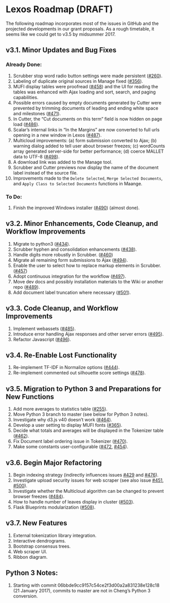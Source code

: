 # Lexos Roadmap (DRAFT)

The following roadmap incorporates most of the issues in GitHub and the projected developments in our grant proposals. As a rough timetable, it seems like we could get to v3.5 by midsummer 2017.

## v3.1. Minor Updates and Bug Fixes

### Already Done:
1.	Scrubber stop word radio button settings were made persistent ([#260](https://github.com/WheatonCS/Lexos/issues/260)).
2.	Labeling of duplicate original sources in Manage fixed ([#356](https://github.com/WheatonCS/Lexos/issues/356)).
3.	MUFI display tables were proofread ([#458](https://github.com/WheatonCS/Lexos/issues/458)) and the UI for reading the tables was enhanced with Ajax loading and sort, search, and paging capabilities.
4.	Possible errors caused by empty documents generated by Cutter were prevented by trimming documents of leading and ending white space and milestones ([#471](https://github.com/WheatonCS/Lexos/issues/471)).
5.	In Cutter, the “Cut documents on this term” field is now hidden on page load ([#486](https://github.com/WheatonCS/Lexos/issues/486)).
6.	Scalar’s internal links in “In the Margins” are now converted to full urls opening in a new window in Lexos ([#487](https://github.com/WheatonCS/Lexos/issues/487)).
7.	Multicloud improvements: (a) form submission converted to Ajax; (b) warning dialog added to tell user about browser freezes; (c) wordCounts array generated server-side for better performance; (d) coerce MALLET data to UTF-8 ([#498](https://github.com/WheatonCS/Lexos/issues/498)).
8.	A download link was added to the Manage tool.
9.	Scrubber and Cutter previews now display the name of the document label instead of the source file.
10. Improvements made to the `Delete Selected`, `Merge Selected Documents`, and `Apply Class to Selected Documents` functions in Maange.

### To Do:
1.	Finish the improved Windows installer ([#490](https://github.com/WheatonCS/Lexos/issues/490)) (almost done).

## v3.2. Minor Enhancements, Code Cleanup, and Workflow Improvements
1.  Migrate to python3 ([#434](https://github.com/WheatonCS/Lexos/issues/434)).
2.  Scrubber hyphen and consolidation enhancements ([#438](https://github.com/WheatonCS/Lexos/issues/438)).
3.	Handle digits more robustly in Scrubber. ([#460](https://github.com/WheatonCS/Lexos/issues/460))
4.	Migrate all remaining form submissions to Ajax ([#494](https://github.com/WheatonCS/Lexos/issues/494)).
5.	Enable the user to select how to replace markup elements in Scrubber. ([#457](https://github.com/WheatonCS/Lexos/issues/457))
6.	Adopt continuous integration for the workflow ([#497](https://github.com/WheatonCS/Lexos/issues/497)).
7.	Move dev docs and possibly installation materials to the Wiki or another repo ([#489](https://github.com/WheatonCS/Lexos/issues/489)).
8.	Add document label truncation where necessary ([#501](https://github.com/WheatonCS/Lexos/issues/501)).

## v3.3. Code Cleanup, and Workflow Improvements
1.	Implement webassets ([#485](https://github.com/WheatonCS/Lexos/issues/485)).
2.	Introduce error handling Ajax responses and other server errors ([#495](https://github.com/WheatonCS/Lexos/issues/495)).
3.	Refactor Javascript ([#496](https://github.com/WheatonCS/Lexos/issues/496)).

## v3.4. Re-Enable Lost Functionality
1.	Re-implement TF-IDF in Normalize options ([#444](https://github.com/WheatonCS/Lexos/issues/444)).
2.	Re-implement commented out silhouette score settings ([#478](https://github.com/WheatonCS/Lexos/issues/478)).

## v3.5. Migration to Python 3 and Preparations for New Functions
1.  Add more averages to statistics table ([#255](https://github.com/WheatonCS/Lexos/issues/255)).
2.	Move Python 3 branch to master (see below for Python 3 notes).
3.  Investigate why d3.js v40 doesn’t work ([#464](https://github.com/WheatonCS/Lexos/issues/464)).
4.	Develop a user setting to display MUFI fonts ([#365](https://github.com/WheatonCS/Lexos/issues/365)).
5.	Decide what totals and averages will be displayed in the Tokenizer table ([#462](https://github.com/WheatonCS/Lexos/issues/462)).
6.	Fix Document label ordering issue in Tokenizer ([#470](https://github.com/WheatonCS/Lexos/issues/470)).
7.	Make some constants user-configurable ([#472](https://github.com/WheatonCS/Lexos/issues/472), [#454](https://github.com/WheatonCS/Lexos/issues/454)).

## v3.6. Begin Major Refactoring
1.  Begin indexing strategy (indirectly influences issues [#429](https://github.com/WheatonCS/Lexos/issues/429) and [#476](https://github.com/WheatonCS/Lexos/issues/476)).
2.	Investigate upload security issues for web scraper (see also issue [#451](https://github.com/WheatonCS/Lexos/issues/451), [#500](https://github.com/WheatonCS/Lexos/issues/500)).
3.  Investigate whether the Multicloud algorithm can be changed to prevent browser freezes ([#484](https://github.com/WheatonCS/Lexos/issues/484)).
4.	How to handle number of leaves display in cluster ([#503](https://github.com/WheatonCS/Lexos/issues/503)).
5.	Flask Blueprints modularization ([#508](https://github.com/WheatonCS/Lexos/issues/503)).

## v3.7. New Features
1.	External tokenization library integration.
2.	Interactive dendrograms.
3.	Bootstrap consensus trees.
4.	Web scraper UI.
5.	Ribbon diagram.

## Python 3 Notes:
1. Starting with commit 06bbde9cc9157c54ce2f3d00a2a831238e128c18 (21 January 2017), commits to master are not in Cheng’s Python 3 conversion.
